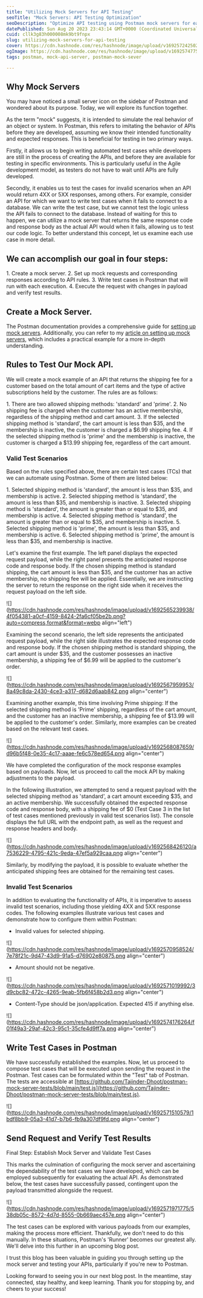 ```yaml
---
title: "Utilizing Mock Servers for API Testing"
seoTitle: "Mock Servers: API Testing Optimization"
seoDescription: "Optimize API testing using Postman mock servers for early automated test case creation, validation, and enhanced Agile development efficiency"
datePublished: Sun Aug 20 2023 23:43:14 GMT+0000 (Coordinated Universal Time)
cuid: cllk3g83h000008mk9bt9fnpx
slug: utilizing-mock-servers-for-api-testing
cover: https://cdn.hashnode.com/res/hashnode/image/upload/v1692572425025/333924e1-70de-45e7-b768-475df45440dc.png
ogImage: https://cdn.hashnode.com/res/hashnode/image/upload/v1692574775685/504f8e4d-46d9-4d3f-950e-03ab831e4e97.jpeg
tags: postman, mock-api-server, postman-mock-sever

---
```


## Why Mock Servers

You may have noticed a small server icon on the sidebar of Postman and wondered about its purpose. Today, we will explore its function together.

As the term "mock" suggests, it is intended to simulate the real behavior of an object or system. In Postman, this refers to imitating the behavior of APIs before they are developed, assuming we know their intended functionality and expected responses. This is beneficial for testing in two primary ways.

Firstly, it allows us to begin writing automated test cases while developers are still in the process of creating the APIs, and before they are available for testing in specific environments. This is particularly useful in the Agile development model, as testers do not have to wait until APIs are fully developed.

Secondly, it enables us to test the cases for invalid scenarios when an API would return 4XX or 5XX responses, among others. For example, consider an API for which we want to write test cases when it fails to connect to a database. We can write the test case, but we cannot test the logic unless the API fails to connect to the database. Instead of waiting for this to happen, we can utilize a mock server that returns the same response code and response body as the actual API would when it fails, allowing us to test our code logic. To better understand this concept, let us examine each use case in more detail.

## We can accomplish our goal in four steps:

1\. Create a mock server. 2. Set up mock requests and corresponding responses according to API rules. 3. Write test cases in Postman that will run with each execution. 4. Execute the request with changes in payload and verify test results.

## Create a Mock Server.

The Postman documentation provides a comprehensive guide for [setting up mock servers](https://learning.postman.com/docs/designing-and-developing-your-api/mocking-data/setting-up-mock/). Additionally, you can refer to my [article on setting up mock servers](https://tajindersinghdhoot.hashnode.dev/mastering-mock-servers-in-postman-a-step-by-step-guide), which includes a practical example for a more in-depth understanding.

## Rules to Test Our Mock API.

We will create a mock example of an API that returns the shipping fee for a customer based on the total amount of cart items and the type of active subscriptions held by the customer. The rules are as follows:

1\. There are two allowed shipping methods: 'standard' and 'prime'. 2. No shipping fee is charged when the customer has an active membership, regardless of the shipping method and cart amount. 3. If the selected shipping method is 'standard', the cart amount is less than $35, and the membership is inactive, the customer is charged a $6.99 shipping fee. 4. If the selected shipping method is 'prime' and the membership is inactive, the customer is charged a $13.99 shipping fee, regardless of the cart amount.

### Valid Test Scenarios

Based on the rules specified above, there are certain test cases (TCs) that we can automate using Postman. Some of them are listed below:

1\. Selected shipping method is 'standard', the amount is less than $35, and membership is active. 2. Selected shipping method is 'standard', the amount is less than $35, and membership is inactive. 3. Selected shipping method is 'standard', the amount is greater than or equal to $35, and membership is active. 4. Selected shipping method is 'standard', the amount is greater than or equal to $35, and membership is inactive. 5. Selected shipping method is 'prime', the amount is less than $35, and membership is active. 6. Selected shipping method is 'prime', the amount is less than $35, and membership is inactive.

Let's examine the first example. The left panel displays the expected request payload, while the right panel presents the anticipated response code and response body. If the chosen shipping method is standard shipping, the cart amount is less than $35, and the customer has an active membership, no shipping fee will be applied. Essentially, we are instructing the server to return the response on the right side when it receives the request payload on the left side.

![](https://cdn.hashnode.com/res/hashnode/image/upload/v1692565239938/4f054381-a0cf-4159-8424-2fa6cf05be2b.png?auto=compress,format&format=webp align="left")

Examining the second scenario, the left side represents the anticipated request payload, while the right side illustrates the expected response code and response body. If the chosen shipping method is standard shipping, the cart amount is under $35, and the customer possesses an inactive membership, a shipping fee of $6.99 will be applied to the customer's order.

![](https://cdn.hashnode.com/res/hashnode/image/upload/v1692567959953/8a49c8da-2430-4ce3-a317-d682d6aab842.png align="center")

Examining another example, this time involving Prime shipping: If the selected shipping method is 'Prime' shipping, regardless of the cart amount, and the customer has an inactive membership, a shipping fee of $13.99 will be applied to the customer's order. Similarly, more examples can be created based on the relevant test cases.

![](https://cdn.hashnode.com/res/hashnode/image/upload/v1692568087659/d96b5f48-0e35-4c17-aaae-fe6c578ed654.png align="center")

We have completed the configuration of the mock response examples based on payloads. Now, let us proceed to call the mock API by making adjustments to the payload.

In the following illustration, we attempted to send a request payload with the selected shipping method as 'standard', a cart amount exceeding $35, and an active membership. We successfully obtained the expected response code and response body, with a shipping fee of $0 (Test Case 3 in the list of test cases mentioned previously in valid test scenarios list). The console displays the full URL with the endpoint path, as well as the request and response headers and body.

![](https://cdn.hashnode.com/res/hashnode/image/upload/v1692568426120/a7536229-4795-421c-9eda-47ef5a929caa.png align="center")

Similarly, by modifying the payload, it is possible to evaluate whether the anticipated shipping fees are obtained for the remaining test cases.

### Invalid Test Scenarios

In addition to evaluating the functionality of APIs, it is imperative to assess invalid test scenarios, including those yielding 4XX and 5XX response codes. The following examples illustrate various test cases and demonstrate how to configure them within Postman:

* Invalid values for selected shipping.
    

![](https://cdn.hashnode.com/res/hashnode/image/upload/v1692570958524/7e78f21c-9d47-43d9-91a5-d76902e80875.png align="center")

* Amount should not be negative.
    

![](https://cdn.hashnode.com/res/hashnode/image/upload/v1692571019992/3d9cbc82-472c-4265-9eab-5fb6f458b2d3.png align="center")

* Content-Type should be json/application. Expected 415 if anything else.
    

![](https://cdn.hashnode.com/res/hashnode/image/upload/v1692574176264/f01f49a3-29af-42c3-95c1-35cfe4d9ff7a.png align="center")

## Write Test Cases in Postman

We have successfully established the examples. Now, let us proceed to compose test cases that will be executed upon sending the request in the Postman. Test cases can be formulated within the "Test" tab of Postman. The tests are accessible at [https://github.com/Tajinder-Dhoot/postman-mock-server-tests/blob/main/test.js](https://github.com/Tajinder-Dhoot/postman-mock-server-tests/blob/main/test.js).

![](https://cdn.hashnode.com/res/hashnode/image/upload/v1692571510579/1bdf8bb9-05a3-41d7-b7b6-fb9a307df9fd.png align="center")

## Send Request and Verify Test Results

Final Step: Establish Mock Server and Validate Test Cases

This marks the culmination of configuring the mock server and ascertaining the dependability of the test cases we have developed, which can be employed subsequently for evaluating the actual API. As demonstrated below, the test cases have successfully passed, contingent upon the payload transmitted alongside the request.

![](https://cdn.hashnode.com/res/hashnode/image/upload/v1692571971775/538db05c-8572-4d7d-8555-0b669aec457e.png align="center")

The test cases can be explored with various payloads from our examples, making the process more efficient. Thankfully, we don't need to do this manually. In these situations, Postman's 'Runner' becomes our greatest ally. We'll delve into this further in an upcoming blog post.

I trust this blog has been valuable in guiding you through setting up the mock server and testing your APIs, particularly if you're new to Postman.

Looking forward to seeing you in our next blog post. In the meantime, stay connected, stay healthy, and keep learning. Thank you for stopping by, and cheers to your success!